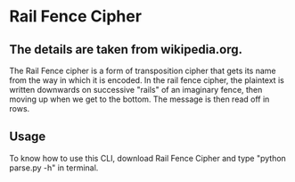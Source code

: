 # Rail Fence Cipher

## The details are taken from wikipedia.org.

The Rail Fence cipher is a form of transposition cipher that gets its name from the way in which it is encoded. In the rail fence cipher, the plaintext is written downwards on successive "rails" of an imaginary fence, then moving up when we get to the bottom. The message is then read off in rows.
## Usage
To know how to use this CLI, download Rail Fence Cipher and type "python parse.py -h" in terminal.
